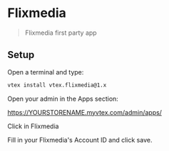 # Flixmedia

> Flixmedia first party app

## Setup

Open a terminal and type:

```sh
vtex install vtex.flixmedia@1.x
```

Open your admin in the Apps section:

https://YOURSTORENAME.myvtex.com/admin/apps/

Click in Flixmedia

Fill in your Flixmedia's Account ID and click save.
